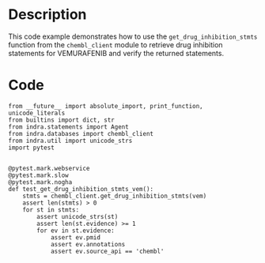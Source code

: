 # Description
This code example demonstrates how to use the `get_drug_inhibition_stmts` function from the `chembl_client` module to retrieve drug inhibition statements for VEMURAFENIB and verify the returned statements.

# Code
```
from __future__ import absolute_import, print_function, unicode_literals
from builtins import dict, str
from indra.statements import Agent
from indra.databases import chembl_client
from indra.util import unicode_strs
import pytest


@pytest.mark.webservice
@pytest.mark.slow
@pytest.mark.nogha
def test_get_drug_inhibition_stmts_vem():
    stmts = chembl_client.get_drug_inhibition_stmts(vem)
    assert len(stmts) > 0
    for st in stmts:
        assert unicode_strs(st)
        assert len(st.evidence) >= 1
        for ev in st.evidence:
            assert ev.pmid
            assert ev.annotations
            assert ev.source_api == 'chembl'

```
